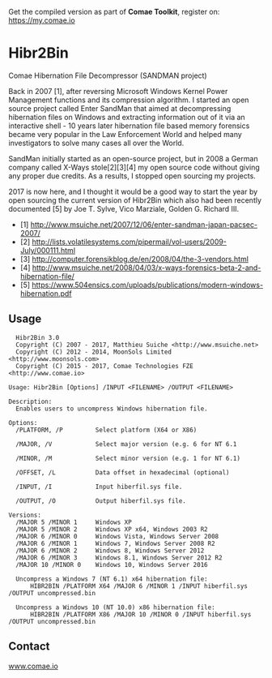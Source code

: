 Get the compiled version as part of **Comae Toolkit**, register on: https://my.comae.io

# Hibr2Bin
Comae Hibernation File Decompressor (SANDMAN project)

Back in 2007 [1], after reversing Microsoft Windows Kernel Power Management functions and its compression algorithm.
I started an open source project called Enter SandMan that aimed at decompressing hibernation files on Windows and extracting information out of it via an interactive shell - 10 years later hibernation file based memory forensics became very popular in the Law Enforcement World and helped many investigators to solve many cases all over the World.

SandMan initially started as an open-source project, but in 2008 a German company called X-Ways stole[2][3][4] my open source code without giving any proper due credits. As a results, I stopped open sourcing my projects.

2017 is now here, and I thought it would be a good way to start the year by open sourcing the current version of Hibr2Bin which also had been recently documented [5] by Joe T. Sylve, Vico Marziale, Golden G. Richard III.

- [1] http://www.msuiche.net/2007/12/06/enter-sandman-japan-pacsec-2007/
- [2] http://lists.volatilesystems.com/pipermail/vol-users/2009-July/000111.html
- [3] http://computer.forensikblog.de/en/2008/04/the-3-vendors.html
- [4] http://www.msuiche.net/2008/04/03/x-ways-forensics-beta-2-and-hibernation-file/
- [5] https://www.504ensics.com/uploads/publications/modern-windows-hibernation.pdf

## Usage

```
  Hibr2Bin 3.0
  Copyright (C) 2007 - 2017, Matthieu Suiche <http://www.msuiche.net>
  Copyright (C) 2012 - 2014, MoonSols Limited <http://www.moonsols.com>
  Copyright (C) 2015 - 2017, Comae Technologies FZE <http://www.comae.io>

Usage: Hibr2Bin [Options] /INPUT <FILENAME> /OUTPUT <FILENAME>

Description:
  Enables users to uncompress Windows hibernation file.

Options:
  /PLATFORM, /P         Select platform (X64 or X86)

  /MAJOR, /V            Select major version (e.g. 6 for NT 6.1

  /MINOR, /M            Select minor version (e.g. 1 for NT 6.1)

  /OFFSET, /L           Data offset in hexadecimal (optional)

  /INPUT, /I            Input hiberfil.sys file.

  /OUTPUT, /O           Output hiberfil.sys file.

Versions:
  /MAJOR 5 /MINOR 1     Windows XP
  /MAJOR 5 /MINOR 2     Windows XP x64, Windows 2003 R2
  /MAJOR 6 /MINOR 0     Windows Vista, Windows Server 2008
  /MAJOR 6 /MINOR 1     Windows 7, Windows Server 2008 R2
  /MAJOR 6 /MINOR 2     Windows 8, Windows Server 2012
  /MAJOR 6 /MINOR 3     Windows 8.1, Windows Server 2012 R2
  /MAJOR 10 /MINOR 0    Windows 10, Windows Server 2016

  Uncompress a Windows 7 (NT 6.1) x64 hibernation file:
      HIBR2BIN /PLATFORM X64 /MAJOR 6 /MINOR 1 /INPUT hiberfil.sys /OUTPUT uncompressed.bin

  Uncompress a Windows 10 (NT 10.0) x86 hibernation file:
      HIBR2BIN /PLATFORM X86 /MAJOR 10 /MINOR 0 /INPUT hiberfil.sys /OUTPUT uncompressed.bin
```

## Contact
www.comae.io
